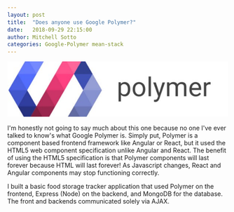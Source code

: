 ```yaml
---
layout: post
title:  "Does anyone use Google Polymer?"
date:   2018-09-29 22:15:00
author: Mitchell Sotto
categories: Google-Polymer mean-stack
---
```

![Record Quest](/assets/polymer.jpeg)

I'm honestly not going to say much about this one because no one I've ever talked to know's what Google Polymer is. Simply put, Polymer is a component based frontend framework like Angular or React, but it used the HTML5 web component specification unlike Angular and React. The benefit of using the HTML5 specification is that Polymer components will last forever because HTML will last forever! As Javascript changes, React and Angular components may stop functioning correctly.

I built a basic food storage tracker application that used Polymer on the frontend, Express (Node) on the backend, and MongoDB for the database. The front and backends communicated solely via AJAX.
